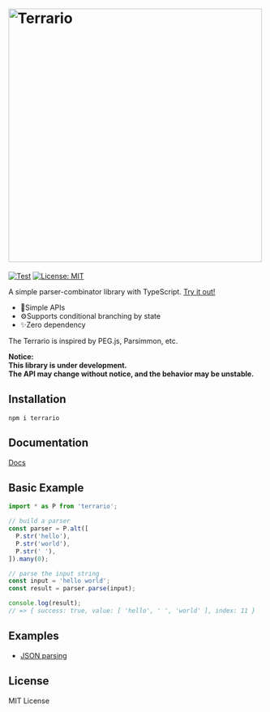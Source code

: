 <h1><img src="https://github.com/marihachi/terrario/blob/develop/assets/terrario-logo.svg?raw=true" alt="Terrario" width="500px" /></h1>

[![Test](https://github.com/marihachi/terrario/actions/workflows/test.yml/badge.svg)](https://github.com/marihachi/terrario/actions/workflows/test.yml)
[![License: MIT](https://img.shields.io/badge/License-MIT-yellow.svg)](https://opensource.org/licenses/MIT)

A simple parser-combinator library with TypeScript.
[Try it out!](https://npm.runkit.com/terrario)

- 📍Simple APIs
- ⚙Supports conditional branching by state
- ✨Zero dependency

The Terrario is inspired by PEG.js, Parsimmon, etc.

**Notice:**  
**This library is under development.**  
**The API may change without notice, and the behavior may be unstable.**  

## Installation
```
npm i terrario
```

## Documentation
[Docs](https://github.com/marihachi/terrario/tree/develop/docs/index.md)

## Basic Example
```ts
import * as P from 'terrario';

// build a parser
const parser = P.alt([
  P.str('hello'),
  P.str('world'),
  P.str(' '),
]).many(0);

// parse the input string
const input = 'hello world';
const result = parser.parse(input);

console.log(result);
// => { success: true, value: [ 'hello', ' ', 'world' ], index: 11 }
```

## Examples
- [JSON parsing](https://github.com/marihachi/terrario/tree/develop/examples/json)

## License
MIT License
